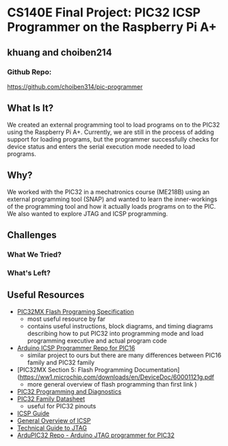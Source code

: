 # CS140E Final Project: PIC32 ICSP Programmer on the Raspberry Pi A+
## khuang and choiben214

### Github Repo:
https://github.com/choiben314/pic-programmer

## What Is It?

We created an external programming tool to load programs on to the PIC32 using the Raspberry Pi A+. Currently, we are still in the process of adding support for loading programs, but the programmer successfully checks for device status and enters the serial execution mode needed to load programs.

## Why?

We worked with the PIC32 in a mechatronics course (ME218B) using an external programming tool (SNAP) and wanted to learn the inner-workings of the programming tool and how it actually loads programs on to the PIC. We also wanted to explore JTAG and ICSP programming.

## Challenges

### What We Tried?

### What's Left?

## Useful Resources
- [PIC32MX Flash Programing Specification](http://ww1.microchip.com/downloads/en/devicedoc/61145g.pdf)
    - most useful resource by far
    - contains useful instructions, block diagrams, and timing diagrams describing how to put PIC32 into programming mode and load programming executive and actual program code
- [Arduino ICSP Programmer Repo for PIC16](https://github.com/jaromir-sukuba/a-p-prog)
    - similar project to ours but there are many differences between PIC16 family and PIC32 family
- [PIC32MX Section 5: Flash Programming Documentation](https://ww1.microchip.com/downloads/en/DeviceDoc/60001121g.pdf
    - more general overview of flash programming than first link
)
- [PIC32 Programming and Diagnostics](https://ww1.microchip.com/downloads/en/DeviceDoc/61129F.pdf
)
- [PIC32 Family Datasheet](https://ww1.microchip.com/downloads/aemDocuments/documents/MCU32/ProductDocuments/DataSheets/PIC32MX1XX2XX283644-PIN_Datasheet_DS60001168L.pdf
)
    - useful for PIC32 pinouts 
- [ICSP Guide](https://ww1.microchip.com/downloads/en/DeviceDoc/30277d.pdf
)
- [General Overview of ICSP](https://en.wikipedia.org/wiki/In-system_programming
)
- [Technical Guide to JTAG](https://www.xjtag.com/about-jtag/jtag-a-technical-overview/)
- [ArduPIC32 Repo - Arduino JTAG programmer for PIC32](https://github.com/tekaikko/ardupic32)



